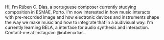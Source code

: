 Hi, I’m Rúben C. Dias, a portuguese composer currently studying composition in ESMAE, Porto. I'm now interested in how music interacts with pre-recorded image and how electronic devices and instruments shape the way we make music and how to integrate that in a audivisual way.
I'm currently learning BELA, a interface for audio synthesis and interaction.
Contact-me at Instagram @rubencdias

<!---
rubencdias/rubencdias is a ✨ special ✨ repository because its `README.md` (this file) appears on your GitHub profile.
You can click the Preview link to take a look at your changes.
--->
